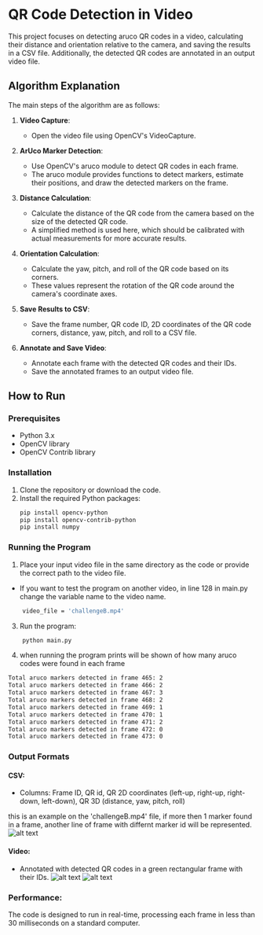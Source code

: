 # QR Code Detection in Video

This project focuses on detecting aruco QR codes in a video, calculating their distance and orientation relative to the camera, and saving the results in a CSV file. Additionally, the detected QR codes are annotated in an output video file.

## Algorithm Explanation

The main steps of the algorithm are as follows:

1. **Video Capture**:
   - Open the video file using OpenCV's VideoCapture.

2. **ArUco Marker Detection**:
   - Use OpenCV's aruco module to detect QR codes in each frame.
   - The aruco module provides functions to detect markers, estimate their positions, and draw the detected markers on the frame.

3. **Distance Calculation**:
   - Calculate the distance of the QR code from the camera based on the size of the detected QR code.
   - A simplified method is used here, which should be calibrated with actual measurements for more accurate results.

4. **Orientation Calculation**:
   - Calculate the yaw, pitch, and roll of the QR code based on its corners.
   - These values represent the rotation of the QR code around the camera's coordinate axes.

5. **Save Results to CSV**:
   - Save the frame number, QR code ID, 2D coordinates of the QR code corners, distance, yaw, pitch, and roll to a CSV file.

6. **Annotate and Save Video**:
   - Annotate each frame with the detected QR codes and their IDs.
   - Save the annotated frames to an output video file.

## How to Run

### Prerequisites

- Python 3.x
- OpenCV library
- OpenCV Contrib library

### Installation

1. Clone the repository or download the code.
2. Install the required Python packages:
   ```bash
   pip install opencv-python
   pip install opencv-contrib-python
   pip install numpy
   ```

### Running the Program
1. Place your input video file in the same directory as the code or provide the correct path to the video file.
- If you want to test the program on another video, in line 128 in main.py change the variable name to the video name.
```bash
    video_file = 'challengeB.mp4'
```
3. Run the program:
```bash
    python main.py
```
4. when running the program prints will be shown of how many aruco codes were found in each frame
```bash
Total aruco markers detected in frame 465: 2
Total aruco markers detected in frame 466: 2
Total aruco markers detected in frame 467: 3
Total aruco markers detected in frame 468: 2
Total aruco markers detected in frame 469: 1
Total aruco markers detected in frame 470: 1
Total aruco markers detected in frame 471: 2
Total aruco markers detected in frame 472: 0
Total aruco markers detected in frame 473: 0
```
### Output Formats

#### CSV:
- Columns: Frame ID, QR id, QR 2D coordinates (left-up, right-up, right-down, left-down), QR 3D (distance, yaw, pitch, roll)

this is an example on the 'challengeB.mp4' file, if more then 1 marker found in a frame, another line of frame with differnt marker id will be represented.
![alt text](https://i.imgur.com/6sBRvjA.jpeg)

#### Video:
- Annotated with detected QR codes in a green rectangular frame with their IDs.
![alt text](https://i.imgur.com/1MgWvRb.jpeg)
![alt text](https://i.imgur.com/Ne8xM8T.jpeg)
### Performance:
The code is designed to run in real-time, processing each frame in less than 30 milliseconds on a standard computer.
